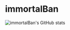 # immortalBan
![immortalBan's GitHub stats](https://github-readme-stats.vercel.app/api?username=immortalBan&count_private=true&theme=radical)

